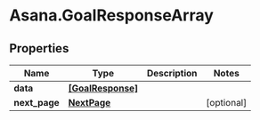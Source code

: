 # Asana.GoalResponseArray

## Properties
Name | Type | Description | Notes
------------ | ------------- | ------------- | -------------
**data** | [**[GoalResponse]**](GoalResponse.md) |  | 
**next_page** | [**NextPage**](NextPage.md) |  | [optional] 
